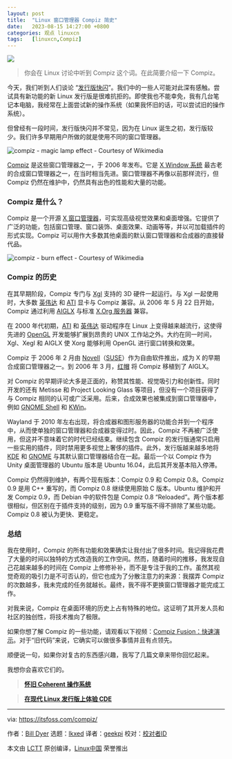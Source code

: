 ```yaml
---
layout: post
title:	"Linux 窗口管理器 Compiz 简史"
date:	2023-08-15 14:27:00 +0800 
categories:	观点 linuxcn 
tags:	[linuxcn,Compiz]
---
```



![](/Asserts/Images//attachment/album/202308/15/142548ptnne97ce848c04t.jpg)



> 
> 你会在 Linux 讨论中听到 Compiz 这个词。在此简要介绍一下 Compiz。
> 
> 
> 


今天，我们听到人们谈论 “[发行版快闪](/article-15949-1.html)”。我们中的一些人可能对此深有感触。尝试具有新功能的新 Linux 发行版是很难抗拒的。即使我也不能幸免，我有几台笔记本电脑，我经常在上面尝试新的操作系统（如果我怀旧的话，可以尝试旧的操作系统）。


但曾经有一段时间，发行版快闪并不常见，因为在 Linux 诞生之初，发行版较少。我们许多早期用户所做的就是使用不同的窗口管理器。


![compiz - magic lamp effect - Courtesy of Wikimedia](/Asserts/Images//attachment/album/202308/15/142754wuoyxnc7v3u3l3b1.png)


[Compiz](https://code.launchpad.net/compiz) 是这些窗口管理器之一，于 2006 年发布。它是 [X Window 系统](https://en.wikipedia.org/wiki/X_Window_System) 最古老的合成窗口管理器之一，在当时相当先进。窗口管理器不再像以前那样流行，但 Compiz 仍然在维护中，仍然具有出色的性能和大量的功能。


### Compiz 是什么？


Compiz 是一个开源 [X 窗口管理器](https://en.wikipedia.org/wiki/X_window_manager)，可实现高级视觉效果和桌面增强。它提供了广泛的功能，包括窗口管理、窗口装饰、桌面效果、动画等等，并以可加载插件的形式实现。Compiz 可以用作大多数其他桌面的默认窗口管理器和合成器的直接替代品。


![compiz - burn effect - Courtesy of Wikimedia](/Asserts/Images//attachment/album/202308/15/142754iwnwen7zk7kssd42.png)


### Compiz 的历史


在其早期阶段，Compiz 专门与 [Xgl](https://en.wikipedia.org/wiki/Xgl) 支持的 3D 硬件一起运行。与 Xgl 一起使用时，大多数 [英伟达](https://en.wikipedia.org/wiki/NVIDIA) 和 [ATI](https://en.wikipedia.org/wiki/ATI_(brand)) 显卡与 Compiz 兼容。从 2006 年 5 月 22 日开始，Compiz 通过利用 [AIGLX](https://en.wikipedia.org/wiki/AIGLX) 与标准 [X.Org 服务器](https://en.wikipedia.org/wiki/X.Org_Server) 兼容。


在 2000 年代初期，[ATI](https://en.wikipedia.org/wiki/ATI_Technologies) 和 [英伟达](https://en.wikipedia.org/wiki/Nvidia) 驱动程序在 Linux 上变得越来越流行，这使得先进的 [OpenGL](https://en.wikipedia.org/wiki/OpenGL) 开发能够扩展到昂贵的 UNIX 工作站之外。大约在同一时间，Xgl、Xegl 和 AIGLX 使 Xorg 能够利用 OpenGL 进行窗口转换和效果。


Compiz 于 2006 年 2 月由 [Novell](https://en.wikipedia.org/wiki/Novell)（[SUSE](https://en.wikipedia.org/wiki/SUSE)）作为自由软件推出，成为 X 的早期合成窗口管理器之一。到 2006 年 3 月，[红帽](https://en.wikipedia.org/wiki/Red_Hat) 将 Compiz 移植到了 AIGLX。


对 Compiz 的早期评论大多是正面的，称赞其性能、视觉吸引力和创新性。同时开发的还有 Metisse 和 Project Looking Glass 等项目，但没有一个项目获得了与 Compiz 相同的认可或广泛采用。后来，合成效果也被集成到窗口管理器中，例如 [GNOME Shell](https://en.wikipedia.org/wiki/GNOME_Shell) 和 [KWin](https://en.wikipedia.org/wiki/KWin)。


Wayland 于 2010 年左右出现，将合成器和图形服务器的功能合并到一个程序中，从而使单独的窗口管理器和合成器变得过时。因此，Compiz 不再被广泛使用，但这并不意味着它的时代已经结束。继续包含 Compiz 的发行版通常只启用一些实用的插件，同时禁用更多视觉上奢侈的插件。此外，发行版越来越多地将 [KDE](https://en.wikipedia.org/wiki/KDE) 和 [GNOME](https://en.wikipedia.org/wiki/GNOME) 与其默认窗口管理器结合在一起。最后一个以 Compiz 作为 Unity 桌面管理器的 Ubuntu 版本是 Ubuntu 16.04，此后其开发基本陷入停滞。


Compiz 仍然得到维护，有两个现有版本：Compiz 0.9 和 Compiz 0.8。Compiz 0.9 是用 C++ 重写的，而 Compiz 0.8 继续使用原始 C 版本。Ubuntu 维护和开发 Compiz 0.9，而 Debian 中的软件包是 Compiz 0.8 “Reloaded”。两个版本都很相似，但区别在于插件支持的级别，因为 0.9 重写版不得不排除了某些功能。Compiz 0.8 被认为更快、更稳定。


### 总结


我在使用时，Compiz 的所有功能和效果确实让我付出了很多时间。我记得我花费了大量的时间以独特的方式改造我的工作空间。然而，随着时间的推移，我发现自己花越来越多的时间在 Compiz 上修修补补，而不是专注于我的工作。虽然其视觉奇观的吸引力是不可否认的，但它也成为了分散注意力的来源：我摆弄 Compiz 的次数越多，我未完成的任务就越长。最终，我不得不更换窗口管理器才能完成工作。


对我来说，Compiz 在桌面环境的历史上占有特殊的地位。这证明了其开发人员和社区的独创性，将技术推向了极限。


如果你想了解 Compiz 的一些功能，请观看以下视频：[Compiz Fusion：快速演示](https://youtu.be/E4Fbk52Mk1w)。对于“旧代码”来说，它确实可以做很多事情并且有点领先。






顺便说一句，如果你对复古的东西感兴趣，我写了几篇文章来带你回忆起来。


我想你会喜欢它们的。



> 
> **[怀旧 Coherent 操作系统](https://itsfoss.com/coherent-operating-system/)**
> 
> 
> 



> 
> **[在现代 Linux 发行版上体验 CDE](https://itsfoss.com/common-desktop-environment/)**
> 
> 
> 




---


via: <https://itsfoss.com/compiz/>


作者：[Bill Dyer](https://itsfoss.com/author/bill/) 选题：[lkxed](https://github.com/lkxed/) 译者：[geekpi](https://github.com/geekpi) 校对：[校对者ID](https://github.com/%E6%A0%A1%E5%AF%B9%E8%80%85ID)


本文由 [LCTT](https://github.com/LCTT/TranslateProject) 原创编译，[Linux中国](https://linux.cn/) 荣誉推出
